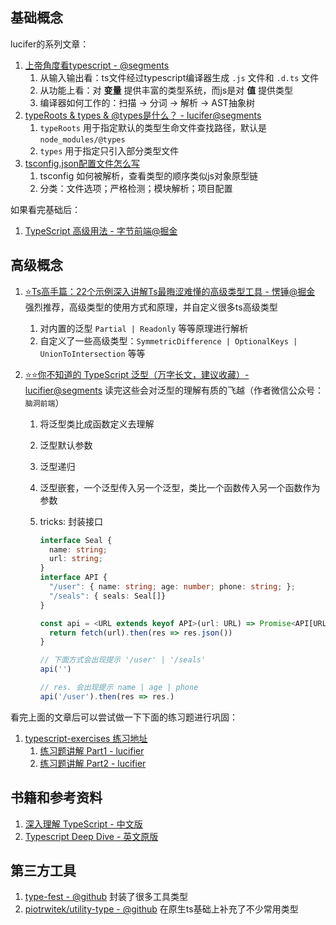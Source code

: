 ## 基础概念



lucifer的系列文章：

1. [上帝角度看typescript - @segments](https://segmentfault.com/a/1190000023489694)
   1. 从输入输出看：ts文件经过typescript编译器生成 `.js` 文件和 `.d.ts` 文件
   2. 从功能上看：对 **变量** 提供丰富的类型系统，而js是对 **值** 提供类型
   3. 编译器如何工作的：扫描 -> 分词 -> 解析 -> AST抽象树
2. [typeRoots & types & @types是什么？ - lucifer@segments](https://segmentfault.com/a/1190000023722037)
   1. `typeRoots` 用于指定默认的类型生命文件查找路径，默认是 `node_modules/@types`
   2. `types` 用于指定只引入部分类型文件
3. [tsconfig.json配置文件怎么写](https://segmentfault.com/a/1190000023750243)
   1. tsconfig 如何被解析，查看类型的顺序类似js对象原型链
   2. 分类：文件选项；严格检测；模块解析；项目配置

如果看完基础后：

1. [TypeScript 高级用法 - 字节前端@掘金](https://juejin.cn/post/6926794697553739784)



## 高级概念

1. [⭐️Ts高手篇：22个示例深入讲解Ts最晦涩难懂的高级类型工具 - 愣锤@掘金](https://juejin.cn/post/6994102811218673700?utm_source=gold_browser_extension#heading-8) 强烈推荐，高级类型的使用方式和原理，并自定义很多ts高级类型

   1. 对内置的泛型 `Partial | Readonly` 等等原理进行解析
   2. 自定义了一些高级类型：`SymmetricDifference | OptionalKeys | UnionToIntersection` 等等

2. [⭐️⭐️你不知道的 TypeScript 泛型（万字长文，建议收藏）- lucifier@segments](https://segmentfault.com/a/1190000022993503) 读完这些会对泛型的理解有质的飞越（作者微信公众号：`脑洞前端`）

   1. 将泛型类比成函数定义去理解

   2. 泛型默认参数

   3. 泛型递归

   4. 泛型嵌套，一个泛型传入另一个泛型，类比一个函数传入另一个函数作为参数

   5. tricks: 封装接口

      ```typescript
      interface Seal {
        name: string;
        url: string;
      }
      interface API {
        "/user": { name: string; age: number; phone: string; };
        "/seals": { seals: Seal[]}
      }
      
      const api = <URL extends keyof API>(url: URL) => Promise<API[URL]> => {
        return fetch(url).then(res => res.json())
      }
      
      // 下面方式会出现提示 '/user' | '/seals'
      api('')
      
      // res. 会出现提示 name | age | phone
      api('/user').then(res => res.)
      ```



看完上面的文章后可以尝试做一下下面的练习题进行巩固：

1. [typescript-exercises 练习地址](https://typescript-exercises.github.io/#exercise=1&file=%2Findex.ts)
   1. [练习题讲解 Part1 - lucifier](https://segmentfault.com/a/1190000025157672)
   2. [练习题讲解 Part2 - lucifier](https://segmentfault.com/a/1190000037521679?utm_source=sf-similar-article)

## 书籍和参考资料

1. [深入理解 TypeScript - 中文版](https://jkchao.github.io/typescript-book-chinese/)
2. [Typescript Deep Dive - 英文原版](https://basarat.gitbook.io/typescript/)



## 第三方工具



1. [type-fest - @github](https://github.com/sindresorhus/type-fest) 封装了很多工具类型
2. [piotrwitek/utility-type - @github](https://github.com/piotrwitek/utility-types) 在原生ts基础上补充了不少常用类型